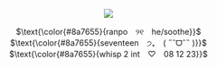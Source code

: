 <p align="center">
<img src="https://files.catbox.moe/jtx3w2.png"/>
</p>

<p align="center">
$\text{\color{#8a7655}{ranpo　୨୧　he/soothe}}$ <br>
$\text{\color{#8a7655}{seventeen　੭₊　( ˶ˆᗜˆ˵ )}}$ <br>
$\text{\color{#8a7655}{whisp 2 int　♡　08 12 23}}$
</p>
